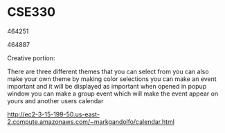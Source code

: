 # CSE330
464251

464887 

Creative portion: 

There are three different themes that you can select from 
you can also make your own theme by making color selections 
you can make an event important and it will be displayed as important when opened in popup window 
you can make a group event which will make the event appear on yours and another users calendar

http://ec2-3-15-199-50.us-east-2.compute.amazonaws.com/~markgandolfo/calendar.html



